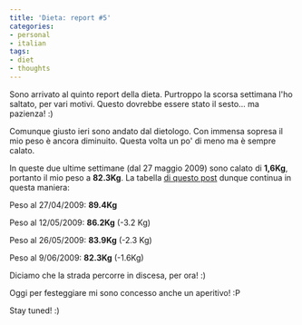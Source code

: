 ```yaml
---
title: 'Dieta: report #5'
categories:
- personal
- italian
tags:
- diet
- thoughts
---
```

Sono arrivato al quinto report della dieta. Purtroppo la scorsa settimana l'ho
saltato, per vari motivi. Questo dovrebbe essere stato il sesto... ma
pazienza! :)

Comunque giusto ieri sono andato dal dietologo. Con immensa sopresa il mio
peso è ancora diminuito. Questa volta un po' di meno ma è sempre calato.

In queste due ultime settimane (dal 27 maggio 2009) sono calato di **1,6Kg**,
portanto il mio peso a **82.3Kg**. La tabella [di questo
post]({{site.url}}/2009/05/27/dieta-report-4/) dunque continua in
questa maniera:

Peso al 27/04/2009: **89.4Kg**

Peso al 12/05/2009: **86.2Kg** (-3.2 Kg)

Peso al 26/05/2009: **83.9Kg** (-2.3 Kg)

Peso al 9/06/2009: **82.3Kg** (-1.6Kg)

Diciamo che la strada percorre in discesa, per ora! :)

Oggi per festeggiare mi sono concesso anche un aperitivo! :P

Stay tuned! :)
